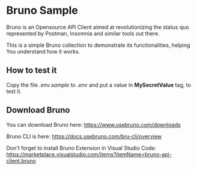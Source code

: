 # Bruno Sample
Bruno is an Opensource API Client aimed at revolutionizing the status quo represented by Postman, Insomnia and similar tools out there.

This is a simple Bruno collection to demonstrate its functionalities, helping You understand how it works.

## How to test it
Copy the file *.env.sample* to *.env* and put a value in **MySecretValue** tag, to test it.

## Download Bruno
You can download Bruno here:
https://www.usebruno.com/downloads

Bruno CLI is here:
https://docs.usebruno.com/bru-cli/overview

Don't forget to install Bruno Extension in Visual Studio Code:
https://marketplace.visualstudio.com/items?itemName=bruno-api-client.bruno

